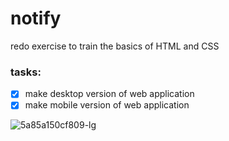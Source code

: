 # notify
redo exercise to train the basics of HTML and CSS

### tasks:

- [x] make desktop version of web application
- [x] make mobile version of web application

![5a85a150cf809-lg](https://user-images.githubusercontent.com/52453558/68998578-15f7d680-0893-11ea-95d2-967a9dc42586.png)
